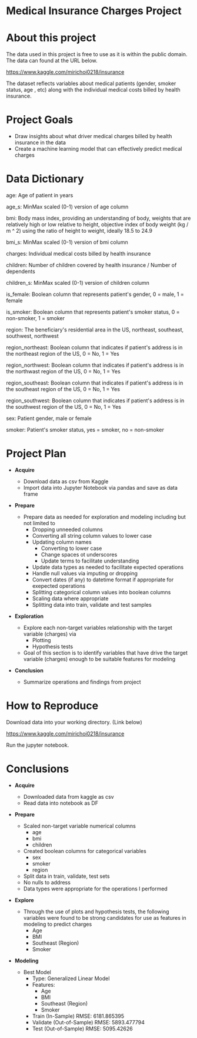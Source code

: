# Medical Insurance Charges Project

# About this project

The data used in this project is free to use as it is within the public domain. The data can found at the URL below.

https://www.kaggle.com/mirichoi0218/insurance

The dataset reflects variables about medical patients  (gender, smoker status, age , etc) along with the individual medical costs billed by health insurance.

# Project Goals

- Draw insights about what driver medical charges billed by health insurance in the data
- Create a machine learning model that can effectively predict medical charges

# Data Dictionary

age: Age of patient in years

age_s: MinMax scaled (0-1) version of age column

bmi: Body mass index, providing an understanding of body, weights that are relatively high or low relative to height, objective index of body weight (kg / m ^ 2) using the ratio of height to weight, ideally 18.5 to 24.9

bmi_s: MinMax scaled (0-1) version of bmi column

charges: Individual medical costs billed by health insurance

children: Number of children covered by health insurance / Number of dependents

children_s: MinMax scaled (0-1) version of children column

is_female: Boolean column that represents patient's gender, 0 = male, 1 = female

is_smoker: Boolean column that represents patient's smoker status, 0 = non-smoker, 1 = smoker

region: The beneficiary's residential area in the US, northeast, southeast, southwest, northwest

region_northeast: Boolean column that indicates if patient's address is in the northeast region of the US, 0 = No, 1 = Yes

region_northwest: Boolean column that indicates if patient's address is in the northwast region of the US, 0 = No, 1 = Yes

region_southeast: Boolean column that indicates if patient's address is in the southeast region of the US, 0 = No, 1 = Yes

region_southwest: Boolean column that indicates if patient's address is in the southwest region of the US, 0 = No, 1 = Yes

sex: Patient gender, male or female

smoker: Patient's smoker status, yes = smoker, no = non-smoker

# Project Plan

- __Acquire__
    - Download data as csv from Kaggle
    - Import data into Jupyter Notebook via pandas and save as data frame

- __Prepare__
    - Prepare data as needed for exploration and modeling including but not limited to
        - Dropping unneeded columns
        - Converting all string column values to lower case
        - Updating column names
            - Converting to lower case
            - Change spaces ot underscores
            - Update terms to facilitate understanding
        - Update data types as needed to facilitate expected operations
        - Handle null values via imputing or dropping
        - Convert dates (if any) to datetime format if appropriate for exepected operations
        - Splitting categorical column values into boolean columns 
        - Scaling data where appropriate
        - Splitting data into train, validate and test samples

- __Exploration__
    - Explore each non-target variables relationship with the target variable (charges) via
        - Plotting
        - Hypothesis tests
    - Goal of this section is to identify variables that have drive the target variable (charges) enough to be suitable features for modeling

- __Conclusion__
    - Summarize operations and findings from project

# How to Reproduce

Download data into your working directory. (Link below)

https://www.kaggle.com/mirichoi0218/insurance

Run the jupyter notebook.

# Conclusions

- __Acquire__
    - Downloaded data from kaggle as csv
    - Read data into notebook as DF
    
    
- __Prepare__
    - Scaled non-target variable numerical columns
        - age
        - bmi
        - children
    - Created boolean columns for categorical variables
       - sex
       - smoker
       - region
    - Split data in train, validate, test sets
    - No nulls to address
    - Data types were appropriate for the operations I performed
    
    
- __Explore__
    - Through the use of plots and hypothesis tests, the following variables were found to be strong candidates for use as features in modeling to predict charges
        - Age
        - BMI
        - Southeast (Region)
        - Smoker
        
        
- __Modeling__
    - Best Model
        - Type: Generalized Linear Model
        - Features:
            - Age
            - BMI
            - Southeast (Region)
            - Smoker
        - Train (In-Sample) RMSE: 6181.865395
        - Validate (Out-of-Sample) RMSE: 5893.477794
        - Test (Out-of-Sample) RMSE: 5095.42626
